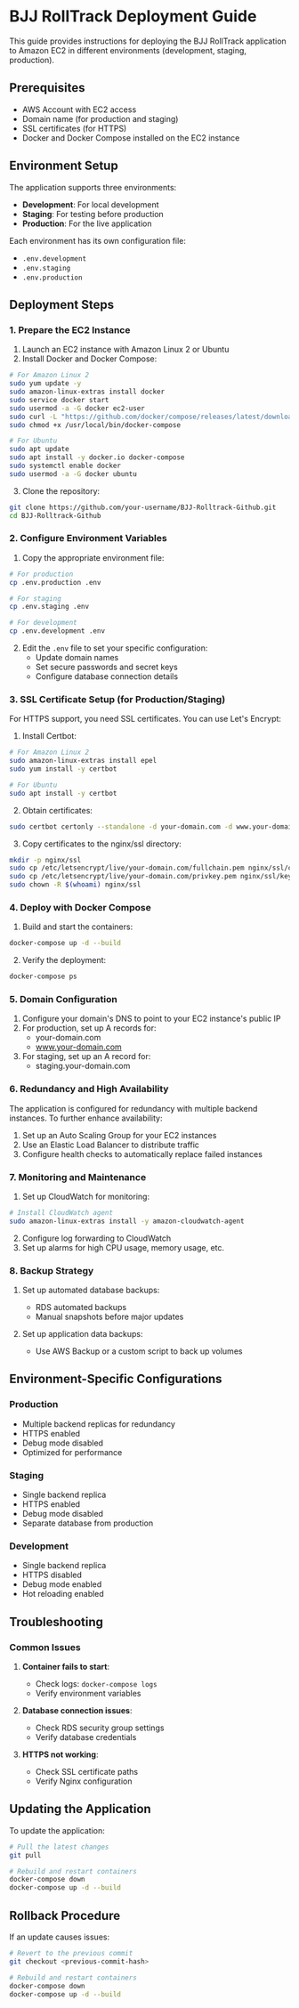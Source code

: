 # BJJ RollTrack Deployment Guide

This guide provides instructions for deploying the BJJ RollTrack application to Amazon EC2 in different environments (development, staging, production).

## Prerequisites

- AWS Account with EC2 access
- Domain name (for production and staging)
- SSL certificates (for HTTPS)
- Docker and Docker Compose installed on the EC2 instance

## Environment Setup

The application supports three environments:

- **Development**: For local development
- **Staging**: For testing before production
- **Production**: For the live application

Each environment has its own configuration file:

- `.env.development`
- `.env.staging`
- `.env.production`

## Deployment Steps

### 1. Prepare the EC2 Instance

1. Launch an EC2 instance with Amazon Linux 2 or Ubuntu
2. Install Docker and Docker Compose:

```bash
# For Amazon Linux 2
sudo yum update -y
sudo amazon-linux-extras install docker
sudo service docker start
sudo usermod -a -G docker ec2-user
sudo curl -L "https://github.com/docker/compose/releases/latest/download/docker-compose-$(uname -s)-$(uname -m)" -o /usr/local/bin/docker-compose
sudo chmod +x /usr/local/bin/docker-compose

# For Ubuntu
sudo apt update
sudo apt install -y docker.io docker-compose
sudo systemctl enable docker
sudo usermod -a -G docker ubuntu
```

3. Clone the repository:

```bash
git clone https://github.com/your-username/BJJ-Rolltrack-Github.git
cd BJJ-Rolltrack-Github
```

### 2. Configure Environment Variables

1. Copy the appropriate environment file:

```bash
# For production
cp .env.production .env

# For staging
cp .env.staging .env

# For development
cp .env.development .env
```

2. Edit the `.env` file to set your specific configuration:
   - Update domain names
   - Set secure passwords and secret keys
   - Configure database connection details

### 3. SSL Certificate Setup (for Production/Staging)

For HTTPS support, you need SSL certificates. You can use Let's Encrypt:

1. Install Certbot:

```bash
# For Amazon Linux 2
sudo amazon-linux-extras install epel
sudo yum install -y certbot

# For Ubuntu
sudo apt install -y certbot
```

2. Obtain certificates:

```bash
sudo certbot certonly --standalone -d your-domain.com -d www.your-domain.com
```

3. Copy certificates to the nginx/ssl directory:

```bash
mkdir -p nginx/ssl
sudo cp /etc/letsencrypt/live/your-domain.com/fullchain.pem nginx/ssl/cert.pem
sudo cp /etc/letsencrypt/live/your-domain.com/privkey.pem nginx/ssl/key.pem
sudo chown -R $(whoami) nginx/ssl
```

### 4. Deploy with Docker Compose

1. Build and start the containers:

```bash
docker-compose up -d --build
```

2. Verify the deployment:

```bash
docker-compose ps
```

### 5. Domain Configuration

1. Configure your domain's DNS to point to your EC2 instance's public IP
2. For production, set up A records for:
   - your-domain.com
   - www.your-domain.com
3. For staging, set up an A record for:
   - staging.your-domain.com

### 6. Redundancy and High Availability

The application is configured for redundancy with multiple backend instances. To further enhance availability:

1. Set up an Auto Scaling Group for your EC2 instances
2. Use an Elastic Load Balancer to distribute traffic
3. Configure health checks to automatically replace failed instances

### 7. Monitoring and Maintenance

1. Set up CloudWatch for monitoring:

```bash
# Install CloudWatch agent
sudo amazon-linux-extras install -y amazon-cloudwatch-agent
```

2. Configure log forwarding to CloudWatch
3. Set up alarms for high CPU usage, memory usage, etc.

### 8. Backup Strategy

1. Set up automated database backups:
   - RDS automated backups
   - Manual snapshots before major updates

2. Set up application data backups:
   - Use AWS Backup or a custom script to back up volumes

## Environment-Specific Configurations

### Production

- Multiple backend replicas for redundancy
- HTTPS enabled
- Debug mode disabled
- Optimized for performance

### Staging

- Single backend replica
- HTTPS enabled
- Debug mode disabled
- Separate database from production

### Development

- Single backend replica
- HTTPS disabled
- Debug mode enabled
- Hot reloading enabled

## Troubleshooting

### Common Issues

1. **Container fails to start**:
   - Check logs: `docker-compose logs`
   - Verify environment variables

2. **Database connection issues**:
   - Check RDS security group settings
   - Verify database credentials

3. **HTTPS not working**:
   - Check SSL certificate paths
   - Verify Nginx configuration

## Updating the Application

To update the application:

```bash
# Pull the latest changes
git pull

# Rebuild and restart containers
docker-compose down
docker-compose up -d --build
```

## Rollback Procedure

If an update causes issues:

```bash
# Revert to the previous commit
git checkout <previous-commit-hash>

# Rebuild and restart containers
docker-compose down
docker-compose up -d --build